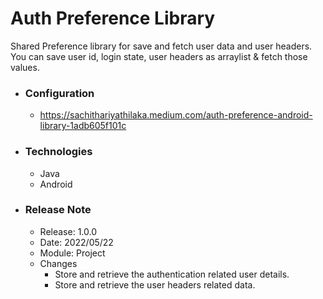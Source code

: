 # Auth Preference Library

Shared Preference library for save and fetch user data and user headers. You can save user id, login state, user headers as arraylist & fetch those values. 

* ### Configuration
  * https://sachithariyathilaka.medium.com/auth-preference-android-library-1adb605f101c

* ### Technologies
  * Java
  * Android

* ### Release Note
  * Release: 1.0.0
  * Date: 2022/05/22
  * Module: Project
  * Changes
    * Store and retrieve the authentication related user details.
    * Store and retrieve the user headers related data.

